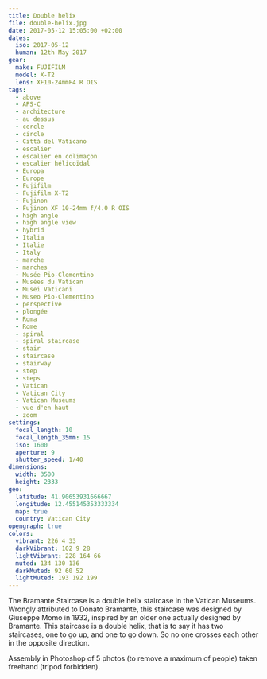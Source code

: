 ```yaml
---
title: Double helix
file: double-helix.jpg
date: 2017-05-12 15:05:00 +02:00
dates:
  iso: 2017-05-12
  human: 12th May 2017
gear:
  make: FUJIFILM
  model: X-T2
  lens: XF10-24mmF4 R OIS
tags:
  - above
  - APS-C
  - architecture
  - au dessus
  - cercle
  - circle
  - Città del Vaticano
  - escalier
  - escalier en colimaçon
  - escalier hélicoïdal
  - Europa
  - Europe
  - Fujifilm
  - Fujifilm X-T2
  - Fujinon
  - Fujinon XF 10-24mm f/4.0 R OIS
  - high angle
  - high angle view
  - hybrid
  - Italia
  - Italie
  - Italy
  - marche
  - marches
  - Musée Pio-Clementino
  - Musées du Vatican
  - Musei Vaticani
  - Museo Pio-Clementino
  - perspective
  - plongée
  - Roma
  - Rome
  - spiral
  - spiral staircase
  - stair
  - staircase
  - stairway
  - step
  - steps
  - Vatican
  - Vatican City
  - Vatican Museums
  - vue d'en haut
  - zoom
settings:
  focal_length: 10
  focal_length_35mm: 15
  iso: 1600
  aperture: 9
  shutter_speed: 1/40
dimensions:
  width: 3500
  height: 2333
geo:
  latitude: 41.90653931666667
  longitude: 12.455145353333334
  map: true
  country: Vatican City
opengraph: true
colors:
  vibrant: 226 4 33
  darkVibrant: 102 9 28
  lightVibrant: 228 164 66
  muted: 134 130 136
  darkMuted: 92 60 52
  lightMuted: 193 192 199
---
```


The Bramante Staircase is a double helix staircase in the Vatican Museums. Wrongly attributed to Donato Bramante, this staircase was designed by Giuseppe Momo in 1932, inspired by an older one actually designed by Bramante. This staircase is a double helix, that is to say it has two staircases, one to go up, and one to go down. So no one crosses each other in the opposite direction.

Assembly in Photoshop of 5 photos (to remove a maximum of people) taken freehand (tripod forbidden).

